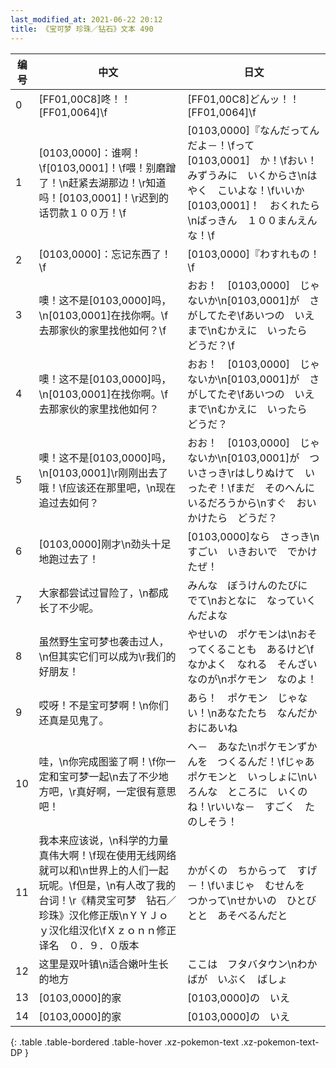 ```yaml
---
last_modified_at: 2021-06-22 20:12
title: 《宝可梦 珍珠／钻石》文本 490
---
```

| 编号 | 中文 | 日文 |
| ---- | ---- | ---- |
| 0 | [FF01,00C8]咚！！[FF01,0064]\f | [FF01,00C8]どんッ！！[FF01,0064]\f |
| 1 | [0103,0000]：谁啊！\f[0103,0001]！\f喂！别磨蹭了！\n赶紧去湖那边！\r知道吗！[0103,0001]！\r迟到的话罚款１００万！\f | [0103,0000]『なんだってんだよ－！\fって　[0103,0001]　か！\fおい！　みずうみに　いくからさ\nはやく　こいよな！\fいいか　[0103,0001]！　おくれたら\nばっきん　１００まんえん　な！\f |
| 2 | [0103,0000]：忘记东西了！\f | [0103,0000]『わすれもの！\f |
| 3 | 噢！这不是[0103,0000]吗，\n[0103,0001]在找你啊。\f去那家伙的家里找他如何？\f | おお！　[0103,0000]　じゃないか\n[0103,0001]が　さがしてたぞ\fあいつの　いえ　まで\nむかえに　いったら　どうだ？\f |
| 4 | 噢！这不是[0103,0000]吗，\n[0103,0001]在找你啊。\f去那家伙的家里找他如何？ | おお！　[0103,0000]　じゃないか\n[0103,0001]が　さがしてたぞ\fあいつの　いえ　まで\nむかえに　いったら　どうだ？ |
| 5 | 噢！这不是[0103,0000]吗，\n[0103,0001]\r刚刚出去了哦！\f应该还在那里吧，\n现在追过去如何？ | おお！　[0103,0000]　じゃないか\n[0103,0001]が　ついさっき\rはしりぬけて　いったぞ！\fまだ　そのへんに　いるだろうから\nすぐ　おいかけたら　どうだ？ |
| 6 | [0103,0000]刚才\n劲头十足地跑过去了！ | [0103,0000]なら　さっき\nすごい　いきおいで　でかけたぜ！ |
| 7 | 大家都尝试过冒险了，\n都成长了不少呢。 | みんな　ぼうけんのたびに　でて\nおとなに　なっていくんだよな |
| 8 | 虽然野生宝可梦也袭击过人，\n但其实它们可以成为\r我们的好朋友！ | やせいの　ポケモンは\nおそってくることも　あるけど\fなかよく　なれる　そんざい　なのが\nポケモン　なのよ！ |
| 9 | 哎呀！不是宝可梦啊！\n你们还真是见鬼了。 | あら！　ポケモン　じゃない！\nあなたたち　なんだか　おにあいね |
| 10 | 哇，\n你完成图鉴了啊！\f你一定和宝可梦一起\n去了不少地方吧，\r真好啊，一定很有意思吧！ | へ－　あなた\nポケモンずかんを　つくるんだ！\fじゃあ　ポケモンと　いっしょに\nいろんな　ところに　いくのね！\rいいな－　すごく　たのしそう！ |
| 11 | 我本来应该说，\n科学的力量真伟大啊！\f现在使用无线网络就可以和\n世界上的人们一起玩呢。\f但是，\n有人改了我的台词！\r《精灵宝可梦　钻石／珍珠》汉化修正版\nＹＹＪｏｙ汉化组汉化\fＸｚｏｎｎ修正译名　０．９．０版本 | かがくの　ちからって　すげ－！\fいまじゃ　むせんを　つかって\nせかいの　ひとびとと　あそべるんだと |
| 12 | 这里是双叶镇\n适合嫩叶生长的地方 | ここは　フタバタウン\nわかばが　いぶく　ばしょ |
| 13 | [0103,0000]的家 | [0103,0000]の　いえ |
| 14 | [0103,0000]的家 | [0103,0000]の　いえ |
{: .table .table-bordered .table-hover .xz-pokemon-text .xz-pokemon-text-DP }
